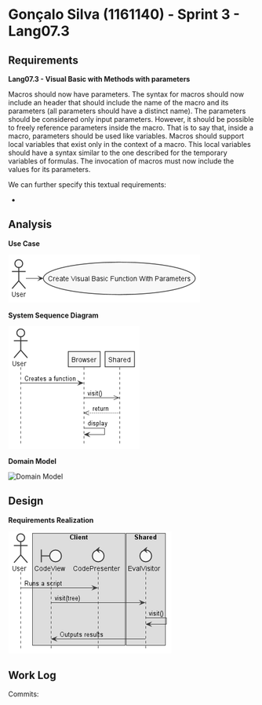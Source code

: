 **Gonçalo Silva** (1161140) - Sprint 3 - Lang07.3
=================================================

## Requirements

**Lang07.3 - Visual Basic with Methods with parameters**

Macros should now have parameters. The syntax for macros should now include an header that should include the name of the macro and its parameters (all parameters should have a distinct name). The parameters should be considered only input parameters. However, it should be possible to freely reference parameters inside the macro. That is to say that, inside a macro, parameters should be used like variables. Macros should support local variables that exist only in the context of a macro. This local variables should have a syntax similar to the one described for the temporary variables of formulas. The invocation of macros must now include the values for its parameters.

We can further specify this textual requirements:

* 

## Analysis

**Use Case**

![US](us.png)

**System Sequence Diagram**

![Analysis SD](analysis.png)

**Domain Model**

![Domain Model](dm.png)

## Design

**Requirements Realization**

![Design SD](design.png)

## Work Log

Commits:
